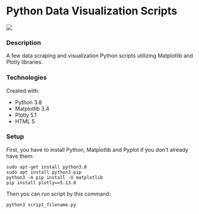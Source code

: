 # Python Data Visualization Scripts
[![](https://skills.thijs.gg/icons?i=py,html)](https://skills.thijs.gg)

### Description
A few data scraping and visualization Python scripts utilizing Matplotlib and Plotly libraries.

### Technologies
Created with:
- Python 3.8
- Matplotlib 3.4
- Plotly 5.1
- HTML 5

### Setup
First, you have to install Python, Matplotlib and Pyplot if you don't already have them:
```
sudo apt-get install python3.8
sudo apt install python3-pip
python3 -m pip install -U matplotlib
pip install plotly==5.13.0
```
Then you can run script by this command:
```
python3 script_filename.py
